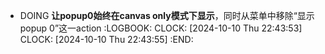 - DOING **让popup0始终在canvas only模式下显示**，同时从菜单中移除“显示popup 0”这一action
  :LOGBOOK:
  CLOCK: [2024-10-10 Thu 22:43:53]
  CLOCK: [2024-10-10 Thu 22:43:55]
  :END: